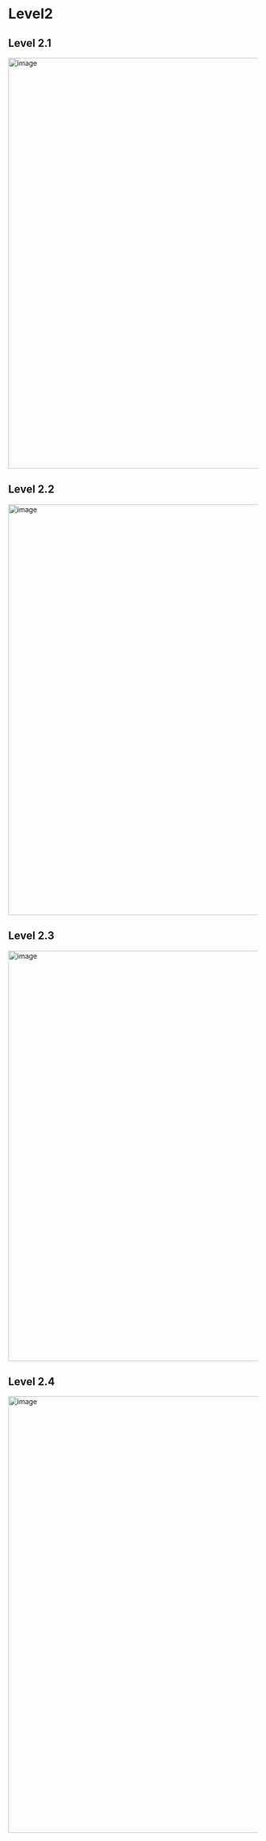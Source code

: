 # Level2
## Level 2.1
<img width="829" alt="image" src="https://github.com/kanoksiriboonkam/COM-LAB-I-LabSheet-Week-11/assets/144196048/292855f7-4997-45e3-a619-4763c9ffb056">

## Level 2.2
<img width="829" alt="image" src="https://github.com/kanoksiriboonkam/COM-LAB-I-LabSheet-Week-11/assets/144196048/ba17af20-c1b4-460a-8aa5-2357b04d1540">

## Level 2.3
<img width="828" alt="image" src="https://github.com/kanoksiriboonkam/COM-LAB-I-LabSheet-Week-11/assets/144196048/14021268-64bf-45e7-b092-01bbc9899bf6">

## Level 2.4
<img width="881" alt="image" src="https://github.com/kanoksiriboonkam/COM-LAB-I-LabSheet-Week-11/assets/144196048/fbf4ff53-b8d0-42ad-a2d1-9edd6ba71500">
